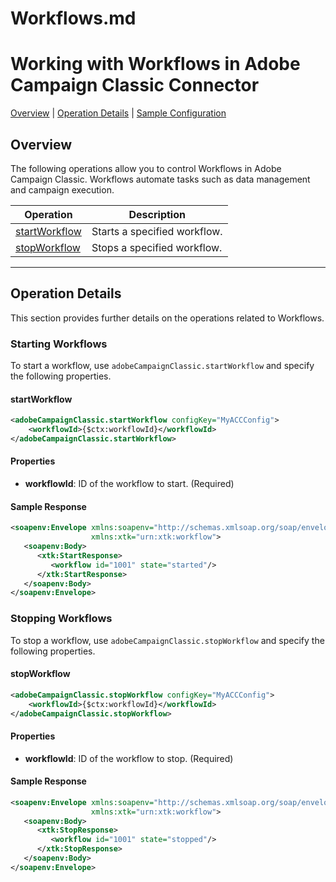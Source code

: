 
# Workflows.md

# Working with Workflows in Adobe Campaign Classic Connector

[Overview](#overview) | [Operation Details](#operation-details) | [Sample Configuration](#sample-configuration)

## Overview

The following operations allow you to control Workflows in Adobe Campaign Classic. Workflows automate tasks such as data management and campaign execution.

| Operation       | Description                          |
|-----------------|--------------------------------------|
| [startWorkflow](#starting-workflows) | Starts a specified workflow. |
| [stopWorkflow](#stopping-workflows)  | Stops a specified workflow.  |

---

## Operation Details

This section provides further details on the operations related to Workflows.

### Starting Workflows

To start a workflow, use `adobeCampaignClassic.startWorkflow` and specify the following properties.

#### startWorkflow

```xml
<adobeCampaignClassic.startWorkflow configKey="MyACCConfig">
    <workflowId>{$ctx:workflowId}</workflowId>
</adobeCampaignClassic.startWorkflow>
```

#### Properties

- **workflowId**: ID of the workflow to start. (Required)

#### Sample Response

```xml
<soapenv:Envelope xmlns:soapenv="http://schemas.xmlsoap.org/soap/envelope/"
                  xmlns:xtk="urn:xtk:workflow">
   <soapenv:Body>
      <xtk:StartResponse>
         <workflow id="1001" state="started"/>
      </xtk:StartResponse>
   </soapenv:Body>
</soapenv:Envelope>
```

### Stopping Workflows

To stop a workflow, use `adobeCampaignClassic.stopWorkflow` and specify the following properties.

#### stopWorkflow

```xml
<adobeCampaignClassic.stopWorkflow configKey="MyACCConfig">
    <workflowId>{$ctx:workflowId}</workflowId>
</adobeCampaignClassic.stopWorkflow>
```

#### Properties

- **workflowId**: ID of the workflow to stop. (Required)

#### Sample Response

```xml
<soapenv:Envelope xmlns:soapenv="http://schemas.xmlsoap.org/soap/envelope/"
                  xmlns:xtk="urn:xtk:workflow">
   <soapenv:Body>
      <xtk:StopResponse>
         <workflow id="1001" state="stopped"/>
      </xtk:StopResponse>
   </soapenv:Body>
</soapenv:Envelope>
```
